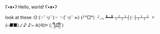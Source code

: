 ʕ•ᴥ•ʔ Hello, world! ʕ•ᴥ•ʔ

look at these :O
(☞ﾟヮﾟ)☞ ☜(ﾟヮﾟ☜)
(╯°□°）╯︵ ┻━┻
┬┴┬┴┤(･_├┬┴┬┴
ヾ(⌐■_■)ノ♪
♪~ ᕕ(ᐛ)ᕗ
(;´༎ຶД༎ຶ`)